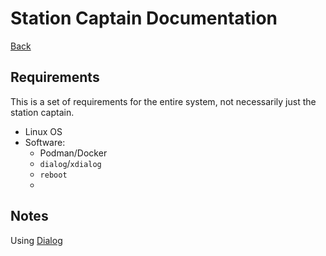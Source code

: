 # Station Captain Documentation

[Back](../)



## Requirements

This is a set of requirements for the entire system, not necessarily just the station captain.

- Linux OS
- Software:
  - Podman/Docker
  - `dialog`/`xdialog`
  - `reboot`
  - 

## Notes

Using [Dialog](http://www.unixcl.com/2009/12/linux-dialog-utility-short-tutorial.html)
